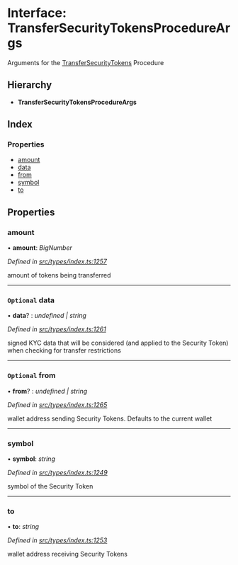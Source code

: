 # Interface: TransferSecurityTokensProcedureArgs

Arguments for the [TransferSecurityTokens](../enums/_types_index_.proceduretype.md#transfersecuritytokens) Procedure

## Hierarchy

* **TransferSecurityTokensProcedureArgs**

## Index

### Properties

* [amount](_types_index_.transfersecuritytokensprocedureargs.md#amount)
* [data](_types_index_.transfersecuritytokensprocedureargs.md#optional-data)
* [from](_types_index_.transfersecuritytokensprocedureargs.md#optional-from)
* [symbol](_types_index_.transfersecuritytokensprocedureargs.md#symbol)
* [to](_types_index_.transfersecuritytokensprocedureargs.md#to)

## Properties

###  amount

• **amount**: *BigNumber*

*Defined in [src/types/index.ts:1257](https://github.com/PolymathNetwork/polymath-sdk/blob/45453ad/src/types/index.ts#L1257)*

amount of tokens being transferred

___

### `Optional` data

• **data**? : *undefined | string*

*Defined in [src/types/index.ts:1261](https://github.com/PolymathNetwork/polymath-sdk/blob/45453ad/src/types/index.ts#L1261)*

signed KYC data that will be considered (and applied to the Security Token) when checking for transfer restrictions

___

### `Optional` from

• **from**? : *undefined | string*

*Defined in [src/types/index.ts:1265](https://github.com/PolymathNetwork/polymath-sdk/blob/45453ad/src/types/index.ts#L1265)*

wallet address sending Security Tokens. Defaults to the current wallet

___

###  symbol

• **symbol**: *string*

*Defined in [src/types/index.ts:1249](https://github.com/PolymathNetwork/polymath-sdk/blob/45453ad/src/types/index.ts#L1249)*

symbol of the Security Token

___

###  to

• **to**: *string*

*Defined in [src/types/index.ts:1253](https://github.com/PolymathNetwork/polymath-sdk/blob/45453ad/src/types/index.ts#L1253)*

wallet address receiving Security Tokens
